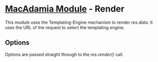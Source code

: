 # [MacAdamia Module](/modules) - Render

This module uses the Templating-Engine mechanism to render *res.data*. It uses the URL of the request to select the templating engine.

## Options

Options are passed straight through to the *res.render()* call.

